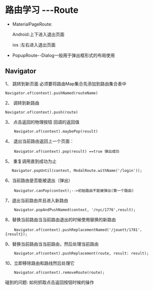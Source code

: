 # 路由学习 ---Route<T>

* MaterialPageRoute:
       <p> Android:上下进入退出页面  </p>
       <p> ios    :左右进入退出页面 </p>

* PopupRoute<T>--Dialog一般用于弹出框形式的布局使用




## Navigator

1、 跳转到新页面 必须要将路由Map集合先添加到路由集合表中
    
    Navigator.of(context).pushNamed(routeName)

2、 调转到新路由
    
    Navigator.of(context).push(route)

3、 点击返回的物理按钮 回调的返回值

        Navigator.of(context).maybePop(result)
 
4、 退出当前路由返回上一个页面：

        Navigator.of(context).pop(result) ==true 弹出成功

5、 重复调用直到成功为止
       
       Navigator.popUntil(context, ModalRoute.withName('/login'));
       
6、当前路由是否能被退出（弹出）

        Navigator.canPop(context);-->初始路由不能被弹出(第一个路由)
        
7、退出当前路由并且进入新路由
        
        Navigator.popAndPushNamed(context, '/nyc/1776',result);
        
8、替换当前路由当当前路由退出的时候使用替换的新路由

        Navigator.of(context).pushReplacementNamed('/jouett/1781'，{result});
  
9、替换当前路由当当前路由，然后处理当前路由
       
        Navigator.of(context).pushReplacement(route, result: result);
        
10、立即移除路由和路线然后处理它
        
        Navigator.of(context).removeRoute(route);
        
        
碰到的问题:
        如何抓取点击返回按钮时候的操作

